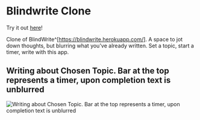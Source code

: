 # Blindwrite Clone

Try it out [here](https://financial-stability.github.io/Blindwrite-Clone/)!

 Clone of BlindWrite^[https://blindwrite.herokuapp.com/].
 A space to jot down thoughts, but blurring what you've already written. 
 Set a topic, start a timer, write with this app.
 
 ## Writing about Chosen Topic. Bar at the top represents a timer, upon completion text is unblurred
![Writing about Chosen Topic. Bar at the top represents a timer, upon completion text is unblurred](https://raw.githubusercontent.com/KoyaS/Blindwrite-Clone/master/blindWrite.png)
